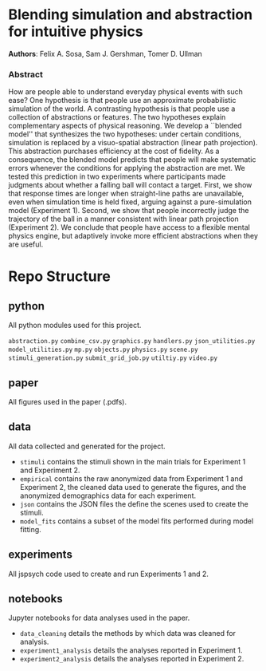 # Blending simulation and abstraction for intuitive physics
**Authors**: Felix A. Sosa, Sam J. Gershman, Tomer D. Ullman

### Abstract
How are people able to understand everyday physical events with such ease? One hypothesis is that people use an approximate probabilistic simulation of the world. A contrasting hypothesis is that people use a collection of abstractions or features. The two hypotheses explain complementary aspects of physical reasoning. We develop a ``blended model'' that synthesizes the two hypotheses: under certain conditions, simulation is replaced by a visuo-spatial abstraction (linear path projection). This abstraction purchases efficiency at the cost of fidelity. As a consequence, the blended model predicts that people will make systematic errors whenever the conditions for applying the abstraction are met. We tested this prediction in two experiments where participants made judgments about whether a falling ball will contact a target. First,  we show that response times are longer when straight-line paths are unavailable, even when simulation time is held fixed, arguing against a pure-simulation model (Experiment 1). Second, we show that people incorrectly judge the trajectory of the ball in a manner consistent with linear path projection (Experiment 2). We conclude that people have access to a flexible mental physics engine, but adaptively invoke more efficient abstractions when they are useful.

# Repo Structure

<PUT TREE HERE>

## python
All python modules used for this project.

```abstraction.py```
```combine_csv.py```
```graphics.py```
```handlers.py```
```json_utilities.py```
```model_utilities.py```
```mp.py```
```objects.py```
```physics.py```
```scene.py```
```stimuli_generation.py```
```submit_grid_job.py```
```utiltiy.py```
```video.py```

## paper
All figures used in the paper (.pdfs).

## data
All data collected and generated for the project.
- ```stimuli``` contains the stimuli shown in the main trials for Experiment 1 and Experiment 2.
- ```empirical``` contains the raw anonymized data from Experiment 1 and Experiment 2, the cleaned data used to generate the figures, and the anonymized demographics data for each experiment.
- ```json``` contains the JSON files the define the scenes used to create the stimuli.
- ```model_fits``` contains a subset of the model fits performed during model fitting.

## experiments
All jspsych code used to create and run Experiments 1 and 2.

## notebooks
Jupyter notebooks for data analyses used in the paper.

- ```data_cleaning``` details the methods by which data was cleaned for analysis.
- ```experiment1_analysis``` details the analyses reported in Experiment 1.
- ```experiment2_analysis``` details the analyses reported in Experiment 2.
